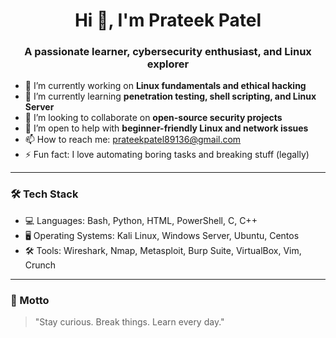 <h1 align="center">Hi 👋, I'm Prateek Patel</h1>
<h3 align="center">A passionate learner, cybersecurity enthusiast, and Linux explorer</h3>

- 🔭 I’m currently working on **Linux fundamentals and ethical hacking**
- 🌱 I’m currently learning **penetration testing, shell scripting, and Linux Server**
- 👯 I’m looking to collaborate on **open-source security projects**
- 🤝 I’m open to help with **beginner-friendly Linux and network issues**
- 📫 How to reach me: prateekpatel89136@gmail.com
- ⚡ Fun fact: I love automating boring tasks and breaking stuff (legally)

---

### 🛠️ Tech Stack
- 💻 Languages: Bash, Python, HTML, PowerShell, C, C++
- 🖥️ Operating Systems: Kali Linux, Windows Server, Ubuntu, Centos
- 🛠️ Tools: Wireshark, Nmap, Metasploit, Burp Suite, VirtualBox, Vim, Crunch

---

### 🧠 Motto
> "Stay curious. Break things. Learn every day."

